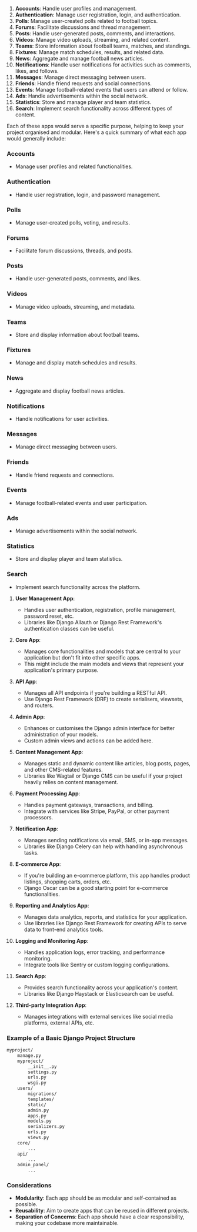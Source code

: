
1. **Accounts**: Handle user profiles and management.
2. **Authentication**: Manage user registration, login, and authentication.
3. **Polls**: Manage user-created polls related to football topics.
4. **Forums**: Facilitate discussions and thread management.
5. **Posts**: Handle user-generated posts, comments, and interactions.
6. **Videos**: Manage video uploads, streaming, and related content.
7. **Teams**: Store information about football teams, matches, and standings.
8. **Fixtures**: Manage match schedules, results, and related data.
9. **News**: Aggregate and manage football news articles.
10. **Notifications**: Handle user notifications for activities such as comments, likes, and follows.
11. **Messages**: Manage direct messaging between users.
12. **Friends**: Handle friend requests and social connections.
13. **Events**: Manage football-related events that users can attend or follow.
14. **Ads**: Handle advertisements within the social network.
15. **Statistics**: Store and manage player and team statistics.
16. **Search**: Implement search functionality across different types of content.

Each of these apps would serve a specific purpose, helping to keep your project organised and modular. Here's a quick summary of what each app would generally include:

### Accounts
- Manage user profiles and related functionalities.

### Authentication
- Handle user registration, login, and password management.

### Polls
- Manage user-created polls, voting, and results.

### Forums
- Facilitate forum discussions, threads, and posts.

### Posts
- Handle user-generated posts, comments, and likes.

### Videos
- Manage video uploads, streaming, and metadata.

### Teams
- Store and display information about football teams.

### Fixtures
- Manage and display match schedules and results.

### News
- Aggregate and display football news articles.

### Notifications
- Handle notifications for user activities.

### Messages
- Manage direct messaging between users.

### Friends
- Handle friend requests and connections.

### Events
- Manage football-related events and user participation.

### Ads
- Manage advertisements within the social network.

### Statistics
- Store and display player and team statistics.

### Search
- Implement search functionality across the platform.







1. **User Management App**:
    - Handles user authentication, registration, profile management, password reset, etc.
    - Libraries like Django Allauth or Django Rest Framework's authentication classes can be useful.

2. **Core App**:
    - Manages core functionalities and models that are central to your application but don't fit into other specific apps.
    - This might include the main models and views that represent your application's primary purpose.

3. **API App**:
    - Manages all API endpoints if you're building a RESTful API.
    - Use Django Rest Framework (DRF) to create serialisers, viewsets, and routers.

4. **Admin App**:
    - Enhances or customises the Django admin interface for better administration of your models.
    - Custom admin views and actions can be added here.

5. **Content Management App**:
    - Manages static and dynamic content like articles, blog posts, pages, and other CMS-related features.
    - Libraries like Wagtail or Django CMS can be useful if your project heavily relies on content management.

6. **Payment Processing App**:
    - Handles payment gateways, transactions, and billing.
    - Integrate with services like Stripe, PayPal, or other payment processors.

7. **Notification App**:
    - Manages sending notifications via email, SMS, or in-app messages.
    - Libraries like Django Celery can help with handling asynchronous tasks.

8. **E-commerce App**:
    - If you're building an e-commerce platform, this app handles product listings, shopping carts, orders, etc.
    - Django Oscar can be a good starting point for e-commerce functionalities.

9. **Reporting and Analytics App**:
    - Manages data analytics, reports, and statistics for your application.
    - Use libraries like Django Rest Framework for creating APIs to serve data to front-end analytics tools.

10. **Logging and Monitoring App**:
    - Handles application logs, error tracking, and performance monitoring.
    - Integrate tools like Sentry or custom logging configurations.

11. **Search App**:
    - Provides search functionality across your application's content.
    - Libraries like Django Haystack or Elasticsearch can be useful.

12. **Third-party Integration App**:
    - Manages integrations with external services like social media platforms, external APIs, etc.

### Example of a Basic Django Project Structure

```bash
myproject/
    manage.py
    myproject/
        __init__.py
        settings.py
        urls.py
        wsgi.py
    users/
        migrations/
        templates/
        static/
        admin.py
        apps.py
        models.py
        serializers.py
        urls.py
        views.py
    core/
        ...
    api/
        ...
    admin_panel/
        ...
```

### Considerations

- **Modularity**: Each app should be as modular and self-contained as possible.
- **Reusability**: Aim to create apps that can be reused in different projects.
- **Separation of Concerns**: Each app should have a clear responsibility, making your codebase more maintainable.
